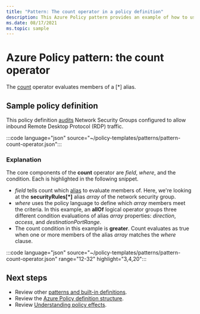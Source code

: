 ```yaml
---
title: "Pattern: The count operator in a policy definition"
description: This Azure Policy pattern provides an example of how to use the count operator in a policy definition.
ms.date: 08/17/2021
ms.topic: sample
---
```

# Azure Policy pattern: the count operator

The [count](../concepts/definition-structure.md#count) operator evaluates members of a \[\*\] alias.

## Sample policy definition

This policy definition [audits](../concepts/effects.md#audit) Network Security Groups configured to
allow inbound Remote Desktop Protocol (RDP) traffic.

:::code language="json" source="~/policy-templates/patterns/pattern-count-operator.json":::

### Explanation

The core components of the **count** operator are _field_, _where_, and the condition. Each is
highlighted in the following snippet.

- _field_ tells count which [alias](../concepts/definition-structure.md#aliases) to evaluate members
  of. Here, we're looking at the **securityRules\[\*\]** alias _array_ of the network security
  group.
- _where_ uses the policy language to define which _array_ members meet the criteria. In this
  example, an **allOf** logical operator groups three different condition evaluations of alias
  _array_ properties: _direction_, _access_, and _destinationPortRange_.
- The count condition in this example is **greater**. Count evaluates as true when one or more
  members of the alias _array_ matches the _where_ clause.

:::code language="json" source="~/policy-templates/patterns/pattern-count-operator.json" range="12-32" highlight="3,4,20":::

## Next steps

- Review other [patterns and built-in definitions](./index.md).
- Review the [Azure Policy definition structure](../concepts/definition-structure.md).
- Review [Understanding policy effects](../concepts/effects.md).
